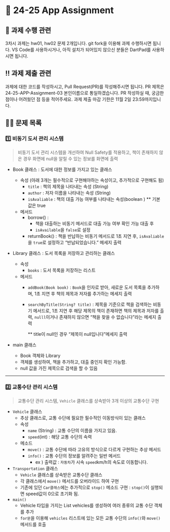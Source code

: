 # 📱 24-25 App Assignment 

## 📝 과제 수행 관련
3차시 과제는 hw01, hw02 문제 2개입니다.
git fork을 이용해 과제 수행하시면 됩니다.
VS Code를 사용하시거나, 아직 설치가 되어있지 않으신 분들은 DartPad를 사용하시면 됩니다.

## ‼️ 과제 제출 관련
과제에 대한 코드를 작성하시고, Pull Request(PR)를 작성해주시면 됩니다.
PR 제목은 24-25-APP-Assignment-03 본인이름으로 통일하겠습니다.
PR 작성하실 때, 궁금한 점이나 어려웠던 점 등을 적어주세요.
과제 제출 마감 기한은 11월 2일 23:59까지입니다.
## 👩‍💻 문제 목록

### 1️⃣ 비동기 도서 관리 시스템

> 비동기 도서 관리 시스템을 개선하여 Null Safety를 적용하고, 책이 존재하지 않은 경우 화면에 null을 알릴 수 있는 정보를 화면에 출력
>
- Book 클래스 : 도서에 대한 정보를 가지고 있는 클래스
    - 속성  (아래 3개는 필수적으로 구현해야하는 속성이고, 추가적으로 구현해도 됨)
        - `title` : 책의 제목을 나타내는 속성 (String)
        - `author` : 저자 이름을 나타내는 속성 (String)
        - `isAvaliable` : 책의 대출 가능 여부를 나타내는 속성(boolean ) ** 기본 값은 true
    - 메서드
        - borrow() :
            - 책을 대출하는 비동기 메서드로 대출 가능 여부 확인 가능  대출 후
            - `isAvailable`을 `false`로 설정
        - returnBook() : 책을 반납하는 비동기 메서드로 1초 지연 후, `isAvaliable`을 `true`로 설정하고 “반납되었습니다.” 메세지 출력
        
- Library 클래스 : 도서 목록을 저장하고 관리하는 클래스
    - 속성
        - `books` : 도서 목록을 저장하는 리스트
    - 메서드
        - `addBook(Book book)` : `Book`을 인자로 받아, 새로운 도서 목록을 추가하며, 1초 지연 후 책의 제목과 저자를 추가하는 메세지 출력
        - `searchByTitle(String? title)` : 제목을 기준으로 책을 검색하는 비동기 메서드로, 1초 지연 후 해당 제목의 책이 존재하면 책의 제목과 저자를 출력, `nulll`이거나 존재하지 않으면 “책을 찾을 수 없습니다”라는 메세지 출력
            
            ** title이 null인 경우 “제목이 null입니다”메세지 출력
            
- main 클래스
    - Book  객체와 Library
    - 객체를 생성하여, 책을 추가하고, 대출 중인지 확인 가능함.
    - null 값을 가진 제목으로 검색을 할 수 있음

---

### 2️⃣ 교통수단 관리 시스템

> 교통수단 관리 시스템, `Vehicle` 클래스를 상속받아 3개 이상의 교통수단 구현
>
- `Vehicle` 클래스
    - 추상 클래스로, 교통 수단에 필요한 필수적인 이동방식이 있는 클래스
    - 속성
        - `name` (String) : 교통 수단의 이름을 가지고 있음.
        - `speed`(int) : 해당 교통 수단의 속력
    - 메소드
        - `move()`  : 교통 수단에 따라 고유의 방식으로 다르게 구현하는 추상 메서드
        - `info()` : 교통 수단의 정보를 알려주는 일반 메서드
            - ex ) 출력값 :  `자동차`가 시속 `speed`km/h의 속도로 이동합니다.
- `Transportation` 클래스
    - `Vehicle` 클래스를 상속받은 교통수단 클래스
    - 각 클래스에서 `move()` 메서드를 오버라이드 하여 구현
    - 기존에 있던 `Car클래스`에는 추가적으로 `stop()` 메소드 구현 : `stop()`이 실행되면 speed값이 0으로 초기화 됨.
- `main()`
    - Vehicle 타입을 가지는 List vehicles를 생성하여 여러 종류의 교통 수단 객체를 추가
    - `for문`을 이용해 `vehicles` 리스트에 있는 모든 교통 수단의 `info()`와 `move()` 메서드를 호출